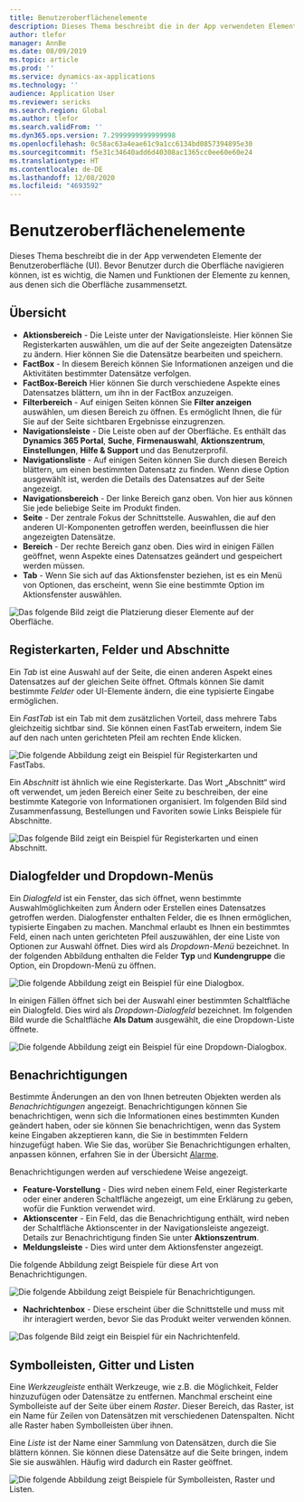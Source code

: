 ```yaml
---
title: Benutzeroberflächenelemente
description: Dieses Thema beschreibt die in der App verwendeten Elemente der Benutzeroberfläche (UI).
author: tlefor
manager: AnnBe
ms.date: 08/09/2019
ms.topic: article
ms.prod: ''
ms.service: dynamics-ax-applications
ms.technology: ''
audience: Application User
ms.reviewer: sericks
ms.search.region: Global
ms.author: tlefor
ms.search.validFrom: ''
ms.dyn365.ops.version: 7.2999999999999998
ms.openlocfilehash: 0c58ac63a4eae61c9a1cc6134bd0857394895e30
ms.sourcegitcommit: f5e31c34640add6d40308ac1365cc0ee60e60e24
ms.translationtype: HT
ms.contentlocale: de-DE
ms.lasthandoff: 12/08/2020
ms.locfileid: "4693592"
---
```

# <a name="user-interface-elements"></a>Benutzeroberflächenelemente

Dieses Thema beschreibt die in der App verwendeten Elemente der Benutzeroberfläche (UI). Bevor Benutzer durch die Oberfläche navigieren können, ist es wichtig, die Namen und Funktionen der Elemente zu kennen, aus denen sich die Oberfläche zusammensetzt.

## <a name="overview"></a>Übersicht

- **Aktionsbereich** - Die Leiste unter der Navigationsleiste. Hier können Sie Registerkarten auswählen, um die auf der Seite angezeigten Datensätze zu ändern. Hier können Sie die Datensätze bearbeiten und speichern.  
- **FactBox** - In diesem Bereich können Sie Informationen anzeigen und die Aktivitäten bestimmter Datensätze verfolgen.  
- **FactBox-Bereich** Hier können Sie durch verschiedene Aspekte eines Datensatzes blättern, um ihn in der FactBox anzuzeigen.  
- **Filterbereich** - Auf einigen Seiten können Sie **Filter anzeigen** auswählen, um diesen Bereich zu öffnen. Es ermöglicht Ihnen, die für Sie auf der Seite sichtbaren Ergebnisse einzugrenzen.  
- **Navigationsleiste** - Die Leiste oben auf der Oberfläche. Es enthält das **Dynamics 365 Portal**, **Suche**, **Firmenauswahl**, **Aktionszentrum**, **Einstellungen**, **Hilfe & Support** und das Benutzerprofil.  
- **Navigationsliste** - Auf einigen Seiten können Sie durch diesen Bereich blättern, um einen bestimmten Datensatz zu finden. Wenn diese Option ausgewählt ist, werden die Details des Datensatzes auf der Seite angezeigt.  
- **Navigationsbereich** - Der linke Bereich ganz oben. Von hier aus können Sie jede beliebige Seite im Produkt finden.  
- **Seite** - Der zentrale Fokus der Schnittstelle. Auswahlen, die auf den anderen UI-Komponenten getroffen werden, beeinflussen die hier angezeigten Datensätze.  
- **Bereich** - Der rechte Bereich ganz oben. Dies wird in einigen Fällen geöffnet, wenn Aspekte eines Datensatzes geändert und gespeichert werden müssen.  
- **Tab** - Wenn Sie sich auf das Aktionsfenster beziehen, ist es ein Menü von Optionen, das erscheint, wenn Sie eine bestimmte Option im Aktionsfenster auswählen.  

![Das folgende Bild zeigt die Platzierung dieser Elemente auf der Oberfläche.](media/user-interface-01.png)

## <a name="tabs-fields-and-sections"></a>Registerkarten, Felder und Abschnitte

Ein *Tab* ist eine Auswahl auf der Seite, die einen anderen Aspekt eines Datensatzes auf der gleichen Seite öffnet. Oftmals können Sie damit bestimmte *Felder* oder UI-Elemente ändern, die eine typisierte Eingabe ermöglichen. 

Ein *FastTab* ist ein Tab mit dem zusätzlichen Vorteil, dass mehrere Tabs gleichzeitig sichtbar sind. Sie können einen FastTab erweitern, indem Sie auf den nach unten gerichteten Pfeil am rechten Ende klicken.

![Die folgende Abbildung zeigt ein Beispiel für Registerkarten und FastTabs.](media/user-interface-02.png)

Ein *Abschnitt* ist ähnlich wie eine Registerkarte. Das Wort „Abschnitt“ wird oft verwendet, um jeden Bereich einer Seite zu beschreiben, der eine bestimmte Kategorie von Informationen organisiert. Im folgenden Bild sind Zusammenfassung, Bestellungen und Favoriten sowie Links Beispiele für Abschnitte.

![Das folgende Bild zeigt ein Beispiel für Registerkarten und einen Abschnitt.](media/user-interface-03.png)

## <a name="dialog-boxes-and-drop-down-menus"></a>Dialogfelder und Dropdown-Menüs

Ein *Dialogfeld* ist ein Fenster, das sich öffnet, wenn bestimmte Auswahlmöglichkeiten zum Ändern oder Erstellen eines Datensatzes getroffen werden. Dialogfenster enthalten Felder, die es Ihnen ermöglichen, typisierte Eingaben zu machen. Manchmal erlaubt es Ihnen ein bestimmtes Feld, einen nach unten gerichteten Pfeil auszuwählen, der eine Liste von Optionen zur Auswahl öffnet. Dies wird als *Dropdown-Menü* bezeichnet. In der folgenden Abbildung enthalten die Felder **Typ** und **Kundengruppe** die Option, ein Dropdown-Menü zu öffnen.

![Die folgende Abbildung zeigt ein Beispiel für eine Dialogbox.](media/user-interface-04.png)

In einigen Fällen öffnet sich bei der Auswahl einer bestimmten Schaltfläche ein Dialogfeld. Dies wird als *Dropdown-Dialogfeld* bezeichnet. Im folgenden Bild wurde die Schaltfläche **Als Datum** ausgewählt, die eine Dropdown-Liste öffnete.

![Die folgende Abbildung zeigt ein Beispiel für eine Dropdown-Dialogbox.](media/user-interface-05.png)

## <a name="notifications"></a>Benachrichtigungen

Bestimmte Änderungen an den von Ihnen betreuten Objekten werden als *Benachrichtigungen* angezeigt. Benachrichtigungen können Sie benachrichtigen, wenn sich die Informationen eines bestimmten Kunden geändert haben, oder sie können Sie benachrichtigen, wenn das System keine Eingaben akzeptieren kann, die Sie in bestimmten Feldern hinzugefügt haben. Wie Sie das, worüber Sie Benachrichtigungen erhalten, anpassen können, erfahren Sie in der Übersicht [Alarme](../get-started/alerts-overview.md).

Benachrichtigungen werden auf verschiedene Weise angezeigt.
- **Feature-Vorstellung** - Dies wird neben einem Feld, einer Registerkarte oder einer anderen Schaltfläche angezeigt, um eine Erklärung zu geben, wofür die Funktion verwendet wird. 
- **Aktionscenter** - Ein Feld, das die Benachrichtigung enthält, wird neben der Schaltfläche Aktionscenter in der Navigationsleiste angezeigt. Details zur Benachrichtigung finden Sie unter **Aktionszentrum**.  
- **Meldungsleiste** - Dies wird unter dem Aktionsfenster angezeigt.  

Die folgende Abbildung zeigt Beispiele für diese Art von Benachrichtigungen.

![Die folgende Abbildung zeigt Beispiele für Benachrichtigungen.](media/user-interface-06.png)

- **Nachrichtenbox** - Diese erscheint über die Schnittstelle und muss mit ihr interagiert werden, bevor Sie das Produkt weiter verwenden können.  

![Das folgende Bild zeigt ein Beispiel für ein Nachrichtenfeld.](media/user-interface-07.png)

## <a name="toolbars-grids-and-lists"></a>Symbolleisten, Gitter und Listen

Eine *Werkzeugleiste* enthält Werkzeuge, wie z.B. die Möglichkeit, Felder hinzuzufügen oder Datensätze zu entfernen. Manchmal erscheint eine Symbolleiste auf der Seite über einem *Raster*. Dieser Bereich, das Raster, ist ein Name für Zeilen von Datensätzen mit verschiedenen Datenspalten. Nicht alle Raster haben Symbolleisten über ihnen.

Eine *Liste* ist der Name einer Sammlung von Datensätzen, durch die Sie blättern können. Sie können diese Datensätze auf die Seite bringen, indem Sie sie auswählen. Häufig wird dadurch ein Raster geöffnet.

![Die folgende Abbildung zeigt Beispiele für Symbolleisten, Raster und Listen.](media/user-interface-08.png)
